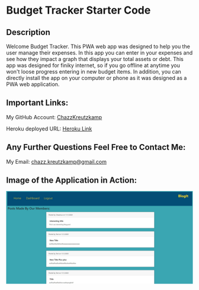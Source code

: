 # Budget Tracker Starter Code
## Description

Welcome Budget Tracker. This PWA web app was designed to help you the user manage their expenses. In this app you can enter in your expenses and see how they impact a graph that displays your total assets or debt. This app was designed for finiky internet, so if you go offline at anytime you won't loose progress entering in new budget items. In addition, you can directly install the app on your computer or phone as it was designed as a PWA web application.

## Important Links:

My GitHub Account: [ChazzKreutzkamp](https://github.com/ChazzKreutzkamp)

Heroku deployed URL: [Heroku Link](https://fierce-caverns-72769.herokuapp.com/)

## Any Further Questions Feel Free to Contact Me:

My Email: chazz.kreutzkamp@gmail.com

## Image of the Application in Action:

![al text](https://github.com/ChazzKreutzkamp/BlogIt-Challenge-14/blob/main/README-IMG/Home.JPG)
